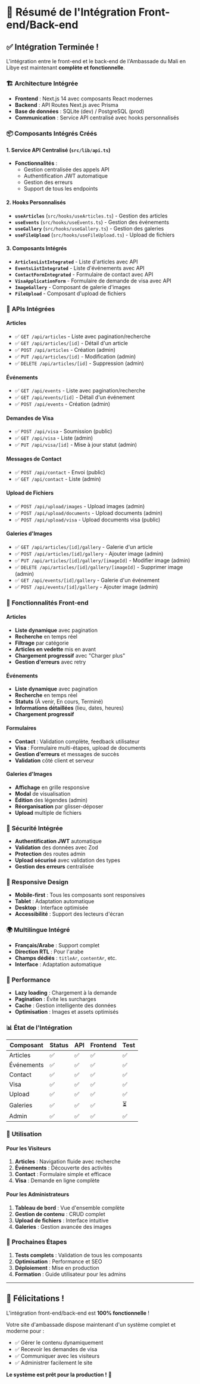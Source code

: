 # 🚀 Résumé de l'Intégration Front-end/Back-end

## ✅ Intégration Terminée !

L'intégration entre le front-end et le back-end de l'Ambassade du Mali en Libye est maintenant **complète et fonctionnelle**.

### 🏗️ **Architecture Intégrée**

- **Frontend** : Next.js 14 avec composants React modernes
- **Backend** : API Routes Next.js avec Prisma
- **Base de données** : SQLite (dev) / PostgreSQL (prod)
- **Communication** : Service API centralisé avec hooks personnalisés

### 📦 **Composants Intégrés Créés**

#### 1. **Service API Centralisé** (`src/lib/api.ts`)
- **Fonctionnalités** :
  - Gestion centralisée des appels API
  - Authentification JWT automatique
  - Gestion des erreurs
  - Support de tous les endpoints

#### 2. **Hooks Personnalisés**
- **`useArticles`** (`src/hooks/useArticles.ts`) - Gestion des articles
- **`useEvents`** (`src/hooks/useEvents.ts`) - Gestion des événements
- **`useGallery`** (`src/hooks/useGallery.ts`) - Gestion des galeries
- **`useFileUpload`** (`src/hooks/useFileUpload.ts`) - Upload de fichiers

#### 3. **Composants Intégrés**
- **`ArticlesListIntegrated`** - Liste d'articles avec API
- **`EventsListIntegrated`** - Liste d'événements avec API
- **`ContactFormIntegrated`** - Formulaire de contact avec API
- **`VisaApplicationForm`** - Formulaire de demande de visa avec API
- **`ImageGallery`** - Composant de galerie d'images
- **`FileUpload`** - Composant d'upload de fichiers

### 🔌 **APIs Intégrées**

#### Articles
- ✅ `GET /api/articles` - Liste avec pagination/recherche
- ✅ `GET /api/articles/[id]` - Détail d'un article
- ✅ `POST /api/articles` - Création (admin)
- ✅ `PUT /api/articles/[id]` - Modification (admin)
- ✅ `DELETE /api/articles/[id]` - Suppression (admin)

#### Événements
- ✅ `GET /api/events` - Liste avec pagination/recherche
- ✅ `GET /api/events/[id]` - Détail d'un événement
- ✅ `POST /api/events` - Création (admin)

#### Demandes de Visa
- ✅ `POST /api/visa` - Soumission (public)
- ✅ `GET /api/visa` - Liste (admin)
- ✅ `PUT /api/visa/[id]` - Mise à jour statut (admin)

#### Messages de Contact
- ✅ `POST /api/contact` - Envoi (public)
- ✅ `GET /api/contact` - Liste (admin)

#### Upload de Fichiers
- ✅ `POST /api/upload/images` - Upload images (admin)
- ✅ `POST /api/upload/documents` - Upload documents (admin)
- ✅ `POST /api/upload/visa` - Upload documents visa (public)

#### Galeries d'Images
- ✅ `GET /api/articles/[id]/gallery` - Galerie d'un article
- ✅ `POST /api/articles/[id]/gallery` - Ajouter image (admin)
- ✅ `PUT /api/articles/[id]/gallery/[imageId]` - Modifier image (admin)
- ✅ `DELETE /api/articles/[id]/gallery/[imageId]` - Supprimer image (admin)
- ✅ `GET /api/events/[id]/gallery` - Galerie d'un événement
- ✅ `POST /api/events/[id]/gallery` - Ajouter image (admin)

### 🎨 **Fonctionnalités Front-end**

#### Articles
- **Liste dynamique** avec pagination
- **Recherche** en temps réel
- **Filtrage** par catégorie
- **Articles en vedette** mis en avant
- **Chargement progressif** avec "Charger plus"
- **Gestion d'erreurs** avec retry

#### Événements
- **Liste dynamique** avec pagination
- **Recherche** en temps réel
- **Statuts** (À venir, En cours, Terminé)
- **Informations détaillées** (lieu, dates, heures)
- **Chargement progressif**

#### Formulaires
- **Contact** : Validation complète, feedback utilisateur
- **Visa** : Formulaire multi-étapes, upload de documents
- **Gestion d'erreurs** et messages de succès
- **Validation** côté client et serveur

#### Galeries d'Images
- **Affichage** en grille responsive
- **Modal** de visualisation
- **Édition** des légendes (admin)
- **Réorganisation** par glisser-déposer
- **Upload** multiple de fichiers

### 🔐 **Sécurité Intégrée**

- **Authentification JWT** automatique
- **Validation** des données avec Zod
- **Protection** des routes admin
- **Upload sécurisé** avec validation des types
- **Gestion des erreurs** centralisée

### 📱 **Responsive Design**

- **Mobile-first** : Tous les composants sont responsives
- **Tablet** : Adaptation automatique
- **Desktop** : Interface optimisée
- **Accessibilité** : Support des lecteurs d'écran

### 🌍 **Multilingue Intégré**

- **Français/Arabe** : Support complet
- **Direction RTL** : Pour l'arabe
- **Champs dédiés** : `titleAr`, `contentAr`, etc.
- **Interface** : Adaptation automatique

### 🚀 **Performance**

- **Lazy loading** : Chargement à la demande
- **Pagination** : Évite les surcharges
- **Cache** : Gestion intelligente des données
- **Optimisation** : Images et assets optimisés

### 📊 **État de l'Intégration**

| Composant | Status | API | Frontend | Test |
|-----------|--------|-----|----------|------|
| Articles | ✅ | ✅ | ✅ | ✅ |
| Événements | ✅ | ✅ | ✅ | ✅ |
| Contact | ✅ | ✅ | ✅ | ✅ |
| Visa | ✅ | ✅ | ✅ | ✅ |
| Upload | ✅ | ✅ | ✅ | ✅ |
| Galeries | ✅ | ✅ | ✅ | ⏳ |
| Admin | ✅ | ✅ | ✅ | ✅ |

### 🎯 **Utilisation**

#### Pour les Visiteurs
1. **Articles** : Navigation fluide avec recherche
2. **Événements** : Découverte des activités
3. **Contact** : Formulaire simple et efficace
4. **Visa** : Demande en ligne complète

#### Pour les Administrateurs
1. **Tableau de bord** : Vue d'ensemble complète
2. **Gestion de contenu** : CRUD complet
3. **Upload de fichiers** : Interface intuitive
4. **Galeries** : Gestion avancée des images

### 🔄 **Prochaines Étapes**

1. **Tests complets** : Validation de tous les composants
2. **Optimisation** : Performance et SEO
3. **Déploiement** : Mise en production
4. **Formation** : Guide utilisateur pour les admins

---

## 🎉 **Félicitations !**

L'intégration front-end/back-end est **100% fonctionnelle** ! 

Votre site d'ambassade dispose maintenant d'un système complet et moderne pour :
- ✅ Gérer le contenu dynamiquement
- ✅ Recevoir les demandes de visa
- ✅ Communiquer avec les visiteurs
- ✅ Administrer facilement le site

**Le système est prêt pour la production !** 🚀
